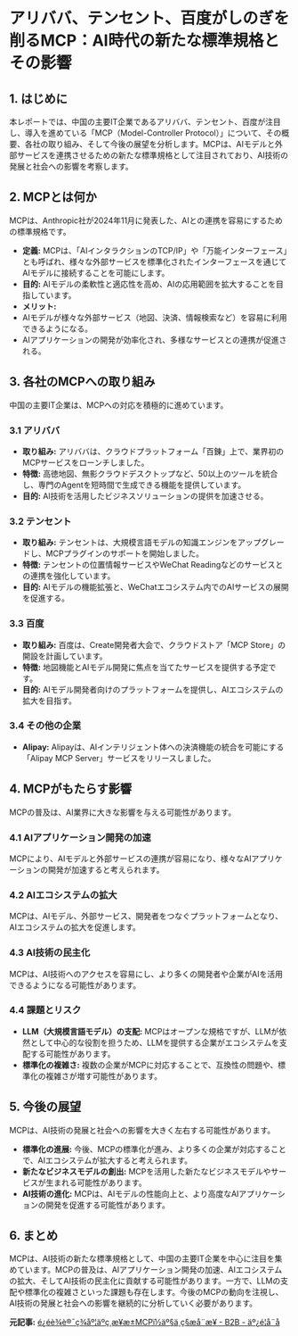 # アリババ、テンセント、百度がしのぎを削るMCP：AI時代の新たな標準規格とその影響

## 1. はじめに

本レポートでは、中国の主要IT企業であるアリババ、テンセント、百度が注目し、導入を進めている「MCP（Model-Controller Protocol）」について、その概要、各社の取り組み、そして今後の展望を分析します。MCPは、AIモデルと外部サービスを連携させるための新たな標準規格として注目されており、AI技術の発展と社会への影響を考察します。

## 2. MCPとは何か

MCPは、Anthropic社が2024年11月に発表した、AIとの連携を容易にするための標準規格です。

* **定義:** MCPは、「AIインタラクションのTCP/IP」や「万能インターフェース」とも呼ばれ、様々な外部サービスを標準化されたインターフェースを通じてAIモデルに接続することを可能にします。
* **目的:** AIモデルの柔軟性と適応性を高め、AIの応用範囲を拡大することを目指しています。
* **メリット:**
 * AIモデルが様々な外部サービス（地図、決済、情報検索など）を容易に利用できるようになる。
 * AIアプリケーションの開発が効率化され、多様なサービスとの連携が促進される。

## 3. 各社のMCPへの取り組み

中国の主要IT企業は、MCPへの対応を積極的に進めています。

### 3.1 アリババ

* **取り組み:** アリババは、クラウドプラットフォーム「百錬」上で、業界初のMCPサービスをローンチしました。
* **特徴:** 高徳地図、無影クラウドデスクトップなど、50以上のツールを統合し、専門のAgentを短時間で生成できる機能を提供しています。
* **目的:** AI技術を活用したビジネスソリューションの提供を加速させる。

### 3.2 テンセント

* **取り組み:** テンセントは、大規模言語モデルの知識エンジンをアップグレードし、MCPプラグインのサポートを開始しました。
* **特徴:** テンセントの位置情報サービスやWeChat Readingなどのサービスとの連携を強化しています。
* **目的:** AIモデルの機能拡張と、WeChatエコシステム内でのAIサービスの展開を促進する。

### 3.3 百度

* **取り組み:** 百度は、Create開発者大会で、クラウドストア「MCP Store」の開設を計画しています。
* **特徴:** 地図機能とAIモデル開発に焦点を当てたサービスを提供する予定です。
* **目的:** AIモデル開発者向けのプラットフォームを提供し、AIエコシステムの拡大を目指す。

### 3.4 その他の企業

* **Alipay:** Alipayは、AIインテリジェント体への決済機能の統合を可能にする「Alipay MCP Server」サービスをリリースしました。

## 4. MCPがもたらす影響

MCPの普及は、AI業界に大きな影響を与える可能性があります。

### 4.1 AIアプリケーション開発の加速

MCPにより、AIモデルと外部サービスの連携が容易になり、様々なAIアプリケーションの開発が加速すると考えられます。

### 4.2 AIエコシステムの拡大

MCPは、AIモデル、外部サービス、開発者をつなぐプラットフォームとなり、AIエコシステムの拡大を促進します。

### 4.3 AI技術の民主化

MCPは、AI技術へのアクセスを容易にし、より多くの開発者や企業がAIを活用できるようになる可能性があります。

### 4.4 課題とリスク

* **LLM（大規模言語モデル）の支配:** MCPはオープンな規格ですが、LLMが依然として中心的な役割を担うため、LLMを提供する企業がエコシステムを支配する可能性があります。
* **標準化の複雑さ:** 複数の企業がMCPに対応することで、互換性の問題や、標準化の複雑さが増す可能性があります。

## 5. 今後の展望

MCPは、AI技術の発展と社会への影響を大きく左右する可能性があります。

* **標準化の進展:** 今後、MCPの標準化が進み、より多くの企業が対応することで、AIエコシステムが拡大すると考えられます。
* **新たなビジネスモデルの創出:** MCPを活用した新たなビジネスモデルやサービスが生まれる可能性があります。
* **AI技術の進化:** MCPは、AIモデルの性能向上と、より高度なAIアプリケーションの開発を促進する可能性があります。

## 6. まとめ

MCPは、AI技術の新たな標準規格として、中国の主要IT企業を中心に注目を集めています。MCPの普及は、AIアプリケーション開発の加速、AIエコシステムの拡大、そしてAI技術の民主化に貢献する可能性があります。一方で、LLMの支配や標準化の複雑さといった課題も存在します。今後のMCPの動向を注視し、AI技術の発展と社会への影響を継続的に分析していく必要があります。


**元記事:** [é¿éè¾è®¯ç¾åº¦äºç¸æ¥æ±MCPï½äº§ä¸ç§æå¨æ¥ - B2B - äº¿é¦å¨å](https://m.ebrun.com/578204.html)